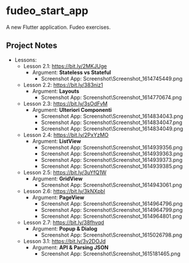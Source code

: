 # fudeo_start_app

A new Flutter application. Fudeo exercises.

## Project Notes

- Lessons:
    - Lesson 2.1: https://bit.ly/2MKJUge
        - Argument: **Stateless vs Stateful**
            - Screenshot App: Screenshot\Screenshot_1614745449.png
    - Lesson 2.2: https://bit.ly/383niz1
        - Argument: **Layouts**
            - Screenshot App: Screenshot\Screenshot_1614770674.png
    - Lesson 2.3: https://bit.ly/3sOdFvM
        - Argument: **Ulteriori Componenti**
            - Screenshot App: Screenshot\Screenshot_1614834043.png
            - Screenshot App: Screenshot\Screenshot_1614834047.png
            - Screenshot App: Screenshot\Screenshot_1614834049.png
    - Lesson 2.4: https://bit.ly/2PxYzMO
        - Argument: **ListView**
            - Screenshot App: Screenshot\Screenshot_1614939356.png
            - Screenshot App: Screenshot\Screenshot_1614939363.png
            - Screenshot App: Screenshot\Screenshot_1614939373.png
            - Screenshot App: Screenshot\Screenshot_1614939385.png
    - Lesson 2.5: https://bit.ly/3uYfQ1W
        - Argument: **GridView**
            - Screenshot App: Screenshot\Screenshot_1614943061.png
    - Lesson 2.6: https://bit.ly/3kNXpbl
        - Argument: **PageView**
            - Screenshot App: Screenshot\Screenshot_1614964796.png
            - Screenshot App: Screenshot\Screenshot_1614964799.png
            - Screenshot App: Screenshot\Screenshot_1614964801.png
    - Lesson 2.7: https://bit.ly/38fhvqd
        - Argument: **Popup & Dialog**
            - Screenshot App: Screenshot\Screenshot_1615026798.png
    - Lesson 3.1: https://bit.ly/3v2DOJd
        - Argument: **API & Parsing JSON**
            - Screenshot App: Screenshot\Screenshot_1615181465.png
